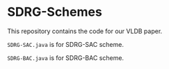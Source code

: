 # SDRG-Schemes
This repository contains the code for our VLDB paper.

`SDRG-SAC.java` is for SDRG-SAC scheme.

`SDRG-BAC.java` is for SDRG-BAC scheme.
